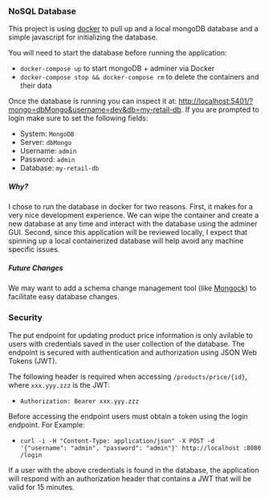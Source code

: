 ### NoSQL Database
This project is using [docker](https://docs.docker.com/install/) to pull up and a local mongoDB database and a simple
 javascript for initializing the database. 

You will need to start the database before running the application:

- `docker-compose up` to start mongoDB + adminer via Docker
- `docker-compose stop && docker-compose rm` to delete the containers and their data

Once the database is running you can inspect it at: 
[http://localhost:5401/?mongo=dbMongo&username=dev&db=my-retail-db](http://localhost:5401/?mongo=dbMongo&username=dev&db=my-retail-db).
If you are prompted to login make sure to set the following fields:
- System: `MongoDB`
- Server: `dbMongo`
- Username: `admin`
- Password: `admin`
- Database: `my-retail-db`

##### Why?
I chose to run the database in docker for two reasons. First, it makes for a very nice development experience.
We can wipe the container and create a new database at any time and interact with the database using the adminer GUI.
Second, since this application will be reviewed locally, I expect that spinning up a local containerized database
will help avoid any machine specific issues. 

##### Future Changes
We may want to add a schema change management tool (like [Mongock](https://github.com/cloudyrock/mongock)) to
 facilitate easy database changes.
 
### Security
The put endpoint for updating product price information is only avilable to users with credentials saved in the
 user collection of the database. The endpoint is secured with authentication and authorization using JSON Web Tokens
  (JWT). 

The following header is required when accessing `/products/price/{id}`, where `xxx.yyy.zzz` is the JWT:
- `Authorization: Bearer xxx.yyy.zzz`

Before accessing the endpoint users must obtain a token using the login endpoint. For Example:

- `curl -i -H "Content-Type: application/json" -X POST -d '{"username": "admin", "password": "admin"}' http://localhost
:8080
/login`

If a user with the above credentials is found in the database, the application will respond with an authorization
 header that contains a JWT that will be valid for 15 minutes.
 


